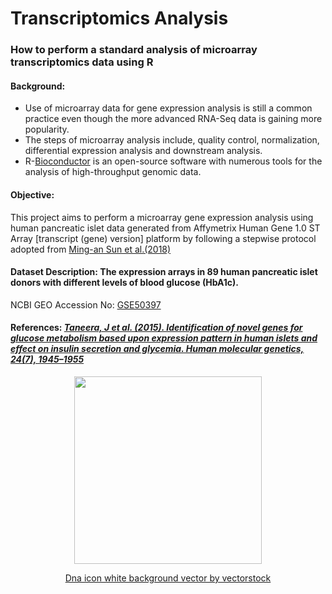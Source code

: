 # Transcriptomics Analysis 
### How to perform a standard analysis of microarray transcriptomics data using R

#### Background:
- Use of microarray data for gene expression analysis is still a common practice even though the more advanced RNA-Seq data is gaining more popularity.
- The steps of microarray analysis include, quality control, normalization, differential expression analysis and downstream analysis.
- R-[Bioconductor](https://www.bioconductor.org/) is an open-source software with numerous tools for the analysis of high-throughput genomic data.

#### Objective:
This project aims to perform a microarray gene expression analysis using human pancreatic islet data generated from Affymetrix Human Gene 1.0 ST Array [transcript (gene) version] platform by following a stepwise protocol adopted from [Ming-an Sun et al.(2018)](https://pubmed.ncbi.nlm.nih.gov/29508287/)

#### Dataset Description: The expression arrays in 89 human pancreatic islet donors with different levels of blood glucose (HbA1c).
NCBI GEO Accession No: [GSE50397](https://www.ncbi.nlm.nih.gov/geo/query/acc.cgi?acc=GSE50397) 

#### References: *[Taneera, J et al. (2015). Identification of novel genes for glucose metabolism based upon expression pattern in human islets and effect on insulin secretion and glycemia. Human molecular genetics, 24(7), 1945–1955](https://doi.org/10.1093/hmg/ddu610)*

<p align="center">
  <img width="300" height="300" src="https://cdn2.vectorstock.com/i/thumb-large/42/21/dna-icon-white-background-vector-36784221.jpg">
</p>

<p align="center">
<a href="https://www.vectorstock.com/royalty-free-vector/dna-icon-white-background-vector-36784221">Dna icon white background vector by vectorstock</a></p>
